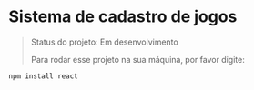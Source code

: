 <h1>Sistema de cadastro de jogos</h1>


> Status do projeto: Em desenvolvimento
>
> Para rodar esse projeto na sua máquina, por favor digite:

```
npm install react
```

